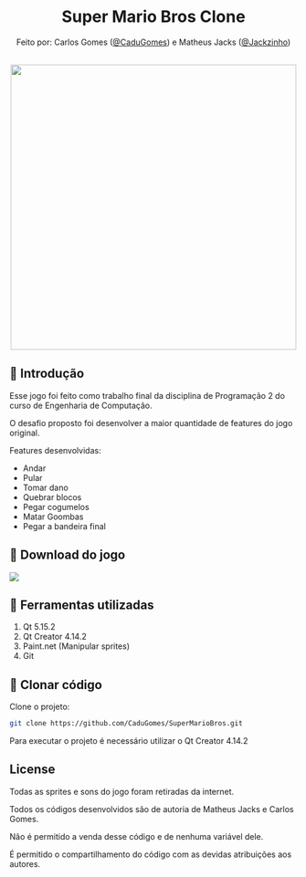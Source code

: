 <h1 align="center">Super Mario Bros Clone</h1>
<div align="center">
Feito por: Carlos Gomes (<a href="https://github.com/CaduGomes">@CaduGomes</a>) e Matheus Jacks (<a href="https://github.com/Jackzinho">@Jackzinho</a>)
</div>

<br/>

<p align="center">
  <img width="500" src="readme-game-video.gif">
</p>

## :triangular_flag_on_post: Introdução

Esse jogo foi feito como trabalho final da disciplina de Programação 2 do curso de Engenharia de Computação.

O desafio proposto foi desenvolver a maior quantidade de features do jogo original.

Features desenvolvidas:
<ul>
  <li>Andar</li>
  <li>Pular</li>
  <li>Tomar dano</li>
  <li>Quebrar blocos</li>
  <li>Pegar cogumelos</li>
  <li>Matar Goombas</li>
  <li>Pegar a bandeira final</li>
</ul>

## :gift: Download do jogo


<a aria-label="Baixar Zip" target="_blank" href="https://drive.google.com/uc?export=download&confirm=dX4H&id=1hdYC6JpE-MZ3A8P77y9_v_sKTW7hNklY">
    <img src="https://badgen.net/badge/Baixar%20Zip/release/black">
</a>

## :pushpin: Ferramentas utilizadas

1. Qt 5.15.2
2. Qt Creator 4.14.2
4. Paint.net (Manipular sprites)
3. Git

## :construction_worker: Clonar código

Clone o projeto:
```sh
git clone https://github.com/CaduGomes/SuperMarioBros.git
```
Para executar o projeto é necessário utilizar o Qt Creator 4.14.2

## License

Todas as sprites e sons do jogo foram retiradas da internet.

Todos os códigos desenvolvidos são de autoria de Matheus Jacks e Carlos Gomes.

Não é permitido a venda desse código e de nenhuma variável dele.

É permitido o compartilhamento do código com as devidas atribuições aos autores.
